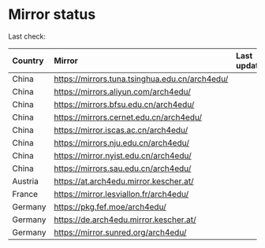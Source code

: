 <script src="./time.js"></script>
# Mirror status
Last check: <script type="text/javascript">localize(1709500517.9385054);</script>

|Country|Mirror|Last update|
|:------|:-----|:----------|
|China|https://mirrors.tuna.tsinghua.edu.cn/arch4edu/|<script type="text/javascript">localize(1709490540);</script>|
|China|https://mirrors.aliyun.com/arch4edu/|<script type="text/javascript">localize(1709490540);</script>|
|China|https://mirrors.bfsu.edu.cn/arch4edu/|<script type="text/javascript">localize(1709490540);</script>|
|China|https://mirrors.cernet.edu.cn/arch4edu/|<script type="text/javascript">localize(1709447359);</script>|
|China|https://mirror.iscas.ac.cn/arch4edu/|<script type="text/javascript">localize(1709447359);</script>|
|China|https://mirrors.nju.edu.cn/arch4edu/|<script type="text/javascript">localize(1709404316);</script>|
|China|https://mirror.nyist.edu.cn/arch4edu/|<script type="text/javascript">localize(1709490540);</script>|
|China|https://mirrors.sau.edu.cn/arch4edu/|<script type="text/javascript">localize(1709490540);</script>|
|Austria|https://at.arch4edu.mirror.kescher.at/|<script type="text/javascript">localize(1709490540);</script>|
|France|https://mirror.lesviallon.fr/arch4edu/|<script type="text/javascript">localize(1709447359);</script>|
|Germany|https://pkg.fef.moe/arch4edu/|<script type="text/javascript">localize(1709490540);</script>|
|Germany|https://de.arch4edu.mirror.kescher.at/|<script type="text/javascript">localize(1709490540);</script>|
|Germany|https://mirror.sunred.org/arch4edu/|<script type="text/javascript">localize(1709490540);</script>|

<script src="./tablefilter/tablefilter.js"></script>
<script src="./table.js"></script>